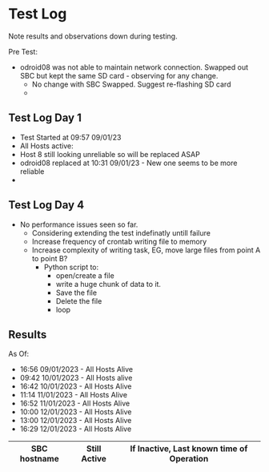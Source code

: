 # Test Log

Note results and observations down during testing.


Pre Test:

- odroid08 was not able to maintain network connection. Swapped out SBC but kept the same SD card - observing for any change.
  - No change with SBC Swapped. Suggest re-flashing SD card
  - 


## Test Log Day 1

- Test Started at 09:57   09/01/23
- All Hosts active:
- Host 8 still looking unreliable so will be replaced ASAP 
- odroid08 replaced at 10:31 09/01/23 - New one seems to be more reliable
- 

## Test Log Day 4

- No performance issues seen so far. 
	- Considering extending the test indefinatly untill failure
	- Increase frequency of crontab writing file to memory
	- Increase complexity of writing task, EG, move large files from point A to point B?
		- Python script to:
			- open/create a file
			- write a huge chunk of data to it.
			- Save the file
			- Delete the file
			- loop


## Results

As Of:
- 16:56 09/01/2023 - All Hosts Alive
- 09:42 10/01/2023 - All Hosts alive
- 16:42 10/01/2023 - All Hosts Alive
- 11:14 11/01/2023 - All Hosts Alive
- 16:52 11/01/2023 - All Hosts Alive
- 10:00 12/01/2023 - All Hosts Alive
- 13:00 12/01/2023 - All Hosts Alive
- 16:29 12/01/2023 - All Hosts Alive


|SBC hostname |  Still Active | If Inactive, Last known time of Operation |
|---|---|---|
